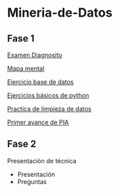 # Mineria-de-Datos
## Fase 1
[Examen Diagnosito](https://github.com/Jose-Manuel-Romero-Banda/Mineria-de-Datos/blob/main/Ex-Diagnostico_1851528.pdf)

[Mapa mental](https://github.com/Jose-Manuel-Romero-Banda/Mineria-de-Datos/blob/main/MapaMental_1_1851528.pdf)

[Ejercicio base de datos](https://github.com/Jose-Manuel-Romero-Banda/Mineria-de-Datos/blob/main/Equipo_1-Ejercicio%20base%20de%20datos.pdf)

[Ejercicios básicos de python](https://github.com/Jose-Manuel-Romero-Banda/Mineria-de-Datos/blob/main/Ej_Python_1851528.ipynb)

[Practica de limpieza de datos](https://github.com/Jose-Manuel-Romero-Banda/Mineria-de-Datos/blob/main/Ej_Limpieza_Equipo1.ipynb)

[Primer avance de PIA](https://github.com/Jose-Manuel-Romero-Banda/Mineria-de-Datos/blob/main/Avance1_PIA_Equipo1.ipynb)
## Fase 2
Presentación de técnica
* Presentación
* Preguntas 

